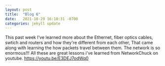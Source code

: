 ```yaml
---
layout: post
title:  "Blog 6"
date:   2021-10-29 16:10:31 -0700
categories: jekyll update
---
```


This past week I've learned more about the Ethernet, fiber optics cables, swtich and routers and how they're different from each other, That came along with learning the how packets travel between them. The network is so enormous!!! All these are great lessons i've learned from NetworkChuck on youtube. https://youtu.be/E3DEJ7odWq0